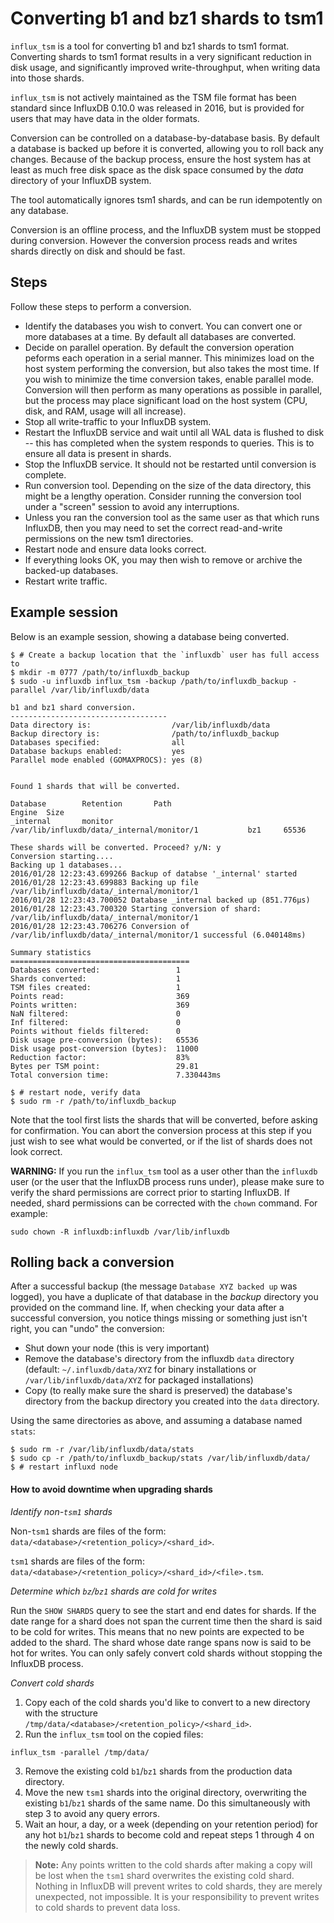 # Converting b1 and bz1 shards to tsm1

`influx_tsm` is a tool for converting b1 and bz1 shards to tsm1
format. Converting shards to tsm1 format results in a very significant
reduction in disk usage, and significantly improved write-throughput,
when writing data into those shards.

`influx_tsm` is not actively maintained as the TSM file format has been standard
since InfluxDB 0.10.0 was released in 2016, but is provided for users that may
have data in the older formats.

Conversion can be controlled on a database-by-database basis. By
default a database is backed up before it is converted, allowing you
to roll back any changes. Because of the backup process, ensure the
host system has at least as much free disk space as the disk space
consumed by the _data_ directory of your InfluxDB system.

The tool automatically ignores tsm1 shards, and can be run
idempotently on any database.

Conversion is an offline process, and the InfluxDB system must be
stopped during conversion. However the conversion process reads and
writes shards directly on disk and should be fast.

## Steps

Follow these steps to perform a conversion.

* Identify the databases you wish to convert. You can convert one or more databases at a time. By default all databases are converted.
* Decide on parallel operation. By default the conversion operation peforms each operation in a serial manner. This minimizes load on the host system performing the conversion, but also takes the most time. If you wish to minimize the time conversion takes, enable parallel mode. Conversion will then perform as many operations as possible in parallel, but the process may place significant load on the host system (CPU, disk, and RAM, usage will all increase).
* Stop all write-traffic to your InfluxDB system.
* Restart the InfluxDB service and wait until all WAL data is flushed to disk -- this has completed when the system responds to queries. This is to ensure all data is present in shards.
* Stop the InfluxDB service. It should not be restarted until conversion is complete.
* Run conversion tool. Depending on the size of the data directory, this might be a lengthy operation. Consider running the conversion tool under a "screen" session to avoid any interruptions.
* Unless you ran the conversion tool as the same user as that which runs InfluxDB, then you may need to set the correct read-and-write permissions on the new tsm1 directories.
* Restart node and ensure data looks correct.
* If everything looks OK, you may then wish to remove or archive the backed-up databases.
* Restart write traffic.

## Example session

Below is an example session, showing a database being converted.

```
$ # Create a backup location that the `influxdb` user has full access to
$ mkdir -m 0777 /path/to/influxdb_backup
$ sudo -u influxdb influx_tsm -backup /path/to/influxdb_backup -parallel /var/lib/influxdb/data

b1 and bz1 shard conversion.
-----------------------------------
Data directory is:                  /var/lib/influxdb/data
Backup directory is:                /path/to/influxdb_backup
Databases specified:                all
Database backups enabled:           yes
Parallel mode enabled (GOMAXPROCS): yes (8)


Found 1 shards that will be converted.

Database        Retention       Path                                                    Engine  Size
_internal       monitor         /var/lib/influxdb/data/_internal/monitor/1           bz1     65536

These shards will be converted. Proceed? y/N: y
Conversion starting....
Backing up 1 databases...
2016/01/28 12:23:43.699266 Backup of databse '_internal' started
2016/01/28 12:23:43.699883 Backing up file /var/lib/influxdb/data/_internal/monitor/1
2016/01/28 12:23:43.700052 Database _internal backed up (851.776µs)
2016/01/28 12:23:43.700320 Starting conversion of shard: /var/lib/influxdb/data/_internal/monitor/1
2016/01/28 12:23:43.706276 Conversion of /var/lib/influxdb/data/_internal/monitor/1 successful (6.040148ms)

Summary statistics
========================================
Databases converted:                 1
Shards converted:                    1
TSM files created:                   1
Points read:                         369
Points written:                      369
NaN filtered:                        0
Inf filtered:                        0
Points without fields filtered:      0
Disk usage pre-conversion (bytes):   65536
Disk usage post-conversion (bytes):  11000
Reduction factor:                    83%
Bytes per TSM point:                 29.81
Total conversion time:               7.330443ms

$ # restart node, verify data
$ sudo rm -r /path/to/influxdb_backup
```

Note that the tool first lists the shards that will be converted,
before asking for confirmation. You can abort the conversion process
at this step if you just wish to see what would be converted, or if
the list of shards does not look correct.

__WARNING:__ If you run the `influx_tsm` tool as a user other than the
`influxdb` user (or the user that the InfluxDB process runs under),
please make sure to verify the shard permissions are correct prior to
starting InfluxDB. If needed, shard permissions can be corrected with
the `chown` command. For example:

```
sudo chown -R influxdb:influxdb /var/lib/influxdb
```

## Rolling back a conversion

After a successful backup (the message `Database XYZ backed up` was
logged), you have a duplicate of that database in the _backup_
directory you provided on the command line. If, when checking your
data after a successful conversion, you notice things missing or
something just isn't right, you can "undo" the conversion:

- Shut down your node (this is very important)
- Remove the database's directory from the influxdb `data` directory (default: `~/.influxdb/data/XYZ` for binary installations or `/var/lib/influxdb/data/XYZ` for packaged installations)
- Copy (to really make sure the shard is preserved) the database's directory from the backup directory you created into the `data` directory.

Using the same directories as above, and assuming a database named `stats`:

```
$ sudo rm -r /var/lib/influxdb/data/stats
$ sudo cp -r /path/to/influxdb_backup/stats /var/lib/influxdb/data/
$ # restart influxd node
```

#### How to avoid downtime when upgrading shards

*Identify non-`tsm1` shards*

Non-`tsm1` shards are files of the form: `data/<database>/<retention_policy>/<shard_id>`.

`tsm1` shards are files of the form: `data/<database>/<retention_policy>/<shard_id>/<file>.tsm`.

*Determine which `bz`/`bz1` shards are cold for writes*

Run the `SHOW SHARDS` query to see the start and end dates for shards.
If the date range for a shard does not span the current time then the shard is said to be cold for writes.
This means that no new points are expected to be added to the shard.
The shard whose date range spans now is said to be hot for writes.
You can only safely convert cold shards without stopping the InfluxDB process.

*Convert cold shards*

1. Copy each of the cold shards you'd like to convert to a new directory with the structure `/tmp/data/<database>/<retention_policy>/<shard_id>`.
2. Run the `influx_tsm` tool on the copied files:
```
influx_tsm -parallel /tmp/data/
```
3. Remove the existing cold `b1`/`bz1` shards from the production data directory.
4. Move the new `tsm1` shards into the original directory, overwriting the existing `b1`/`bz1` shards of the same name. Do this simultaneously with step 3 to avoid any query errors.
5. Wait an hour, a day, or a week (depending on your retention period) for any hot `b1`/`bz1` shards to become cold and repeat steps 1 through 4 on the newly cold shards.

> **Note:** Any points written to the cold shards after making a copy will be lost when the `tsm1` shard overwrites the existing cold shard.
Nothing in InfluxDB will prevent writes to cold shards, they are merely unexpected, not impossible.
It is your responsibility to prevent writes to cold shards to prevent data loss.
